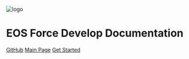 ![logo](assert/logo.png)

# **EOS Force Develop Documentation**

[GitHub](https://github.com/codexnetwork/codex.relay)
[Main Page](http://www.codex.network/)
[Get Started](#Codex-Develop-Documentation)